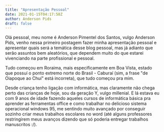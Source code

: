 ```yaml
---
title: "Apresentação Pessoal"
date: 2021-01-15T04:17:58Z
author: Anderson Pids
draft: false
---
```


Olá pessoal, meu nome é Anderson Pimentel dos Santos, vulgo Anderson Pids, venho nessa primeiro postagem fazer minha apresentação pessoal e apresentar quais será a temática desse blog pessoal, mas já adianto que serão assuntos bem aleatórios, que dependem muito do que estarei vivenciando na parte profissional e pessoal.

Tudo começou em Roraima, mais especificamente em Boa Vista, estado que possuí o ponto extremo norte do Brasil - Caburaí (sim, a frase "de Oiapoque ao Chuí" está incorreta), que tudo começou pra mim.

Desde criança tenho ligação com informática, mas claramente não chega perto das crianças de hoje, sou da geração Y, vulgo millenial. E lá estava eu com 9 anos de idade fazendo aqueles cursos de informática básica pra aprender as ferramentas office e como trabalhar no delicioso sistema operacional windows 95, me sentindo muito avançado por conseguir sozinho criar meus trabalhos escolares no word (até alguns professores restringirem meus avanços dizendo que só poderia entregar trabalhos manuscritos :/).

